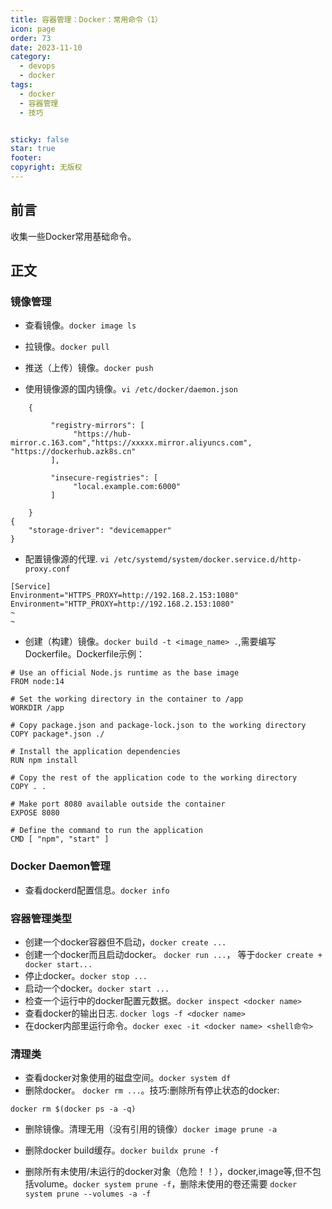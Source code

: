 ```yaml
---
title: 容器管理：Docker：常用命令（1）
icon: page
order: 73
date: 2023-11-10
category:
  - devops
  - docker
tags:
  - docker
  - 容器管理
  - 技巧


sticky: false
star: true
footer: 
copyright: 无版权
---
```





## 前言 

收集一些Docker常用基础命令。

## 正文




### 镜像管理

- 查看镜像。`docker image ls`
- 拉镜像。`docker pull`

- 推送（上传）镜像。`docker push`

- 使用镜像源的国内镜像。`vi /etc/docker/daemon.json `

```
    {

         "registry-mirrors": [
              "https://hub-mirror.c.163.com","https://xxxxx.mirror.aliyuncs.com", "https://dockerhub.azk8s.cn"
         ],

         "insecure-registries": [
              "local.example.com:6000"
         ]

    }
{
    "storage-driver": "devicemapper"
}
```

- 配置镜像源的代理. `vi /etc/systemd/system/docker.service.d/http-proxy.conf`
```
[Service]
Environment="HTTPS_PROXY=http://192.168.2.153:1080"
Environment="HTTP_PROXY=http://192.168.2.153:1080"
~                                                                                                                                                                                             ~                                                         
```

- 创建（构建）镜像。`docker build -t <image_name> .`,需要编写Dockerfile。Dockerfile示例：
```
# Use an official Node.js runtime as the base image
FROM node:14

# Set the working directory in the container to /app
WORKDIR /app

# Copy package.json and package-lock.json to the working directory
COPY package*.json ./

# Install the application dependencies
RUN npm install

# Copy the rest of the application code to the working directory
COPY . .

# Make port 8080 available outside the container
EXPOSE 8080

# Define the command to run the application
CMD [ "npm", "start" ]

```

### Docker Daemon管理
- 查看dockerd配置信息。`docker info`




### 容器管理类型

- 创建一个docker容器但不启动，`docker create ...`
- 创建一个docker而且启动docker。 `docker run ...`， 等于`docker create + docker start...`
- 停止docker。`docker stop ...`
- 启动一个docker。`docker start ...`
- 检查一个运行中的docker配置元数据。`docker inspect <docker name>`
- 查看docker的输出日志. `docker logs -f <docker name>`
- 在docker内部里运行命令。`docker exec -it <docker name> <shell命令>`




### 清理类


- 查看docker对象使用的磁盘空间。`docker system df`
- 删除docker。 `docker rm ...`。技巧:删除所有停止状态的docker:
```
docker rm $(docker ps -a -q)
```
- 删除镜像。清理无用（没有引用的镜像）`docker image prune -a`
- 删除docker build缓存。`docker buildx prune -f`

- 删除所有未使用/未运行的docker对象（危险！！），docker,image等,但不包括volume。`docker system prune -f`，删除未使用的卷还需要 `docker system prune --volumes -a -f`

